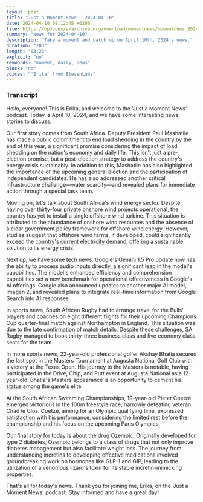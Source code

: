 ```yaml
---
layout: post
title: "Just a Moment News - 2024-04-10"
date: 2024-04-10 08:12:45 +0200
file: https://op3.dev/e/archive.org/download/momentnews/momentnews_2024-04-10.mp3
summary: "News for 2024-04-10"
description: "Take a moment and catch up on April 10th, 2024's news."
duration: "203"
length: "03:23"
explicit: "no"
keywords: "moment, daily, news"
block: "no"
voices: "'Erika' from ElevenLabs"
---
```


### Transcript

Hello, everyone! This is Erika, and welcome to the 'Just a Moment News' podcast. Today is April 10, 2024, and we have some interesting news stories to discuss.

Our first story comes from South Africa. Deputy President Paul Mashatile has made a public commitment to end load shedding in the country by the end of this year, a significant promise considering the impact of load shedding on the nation's economy and daily life. This isn't just a pre-election promise, but a post-election strategy to address the country's energy crisis sustainably. In addition to this, Mashatile has also highlighted the importance of the upcoming general election and the participation of independent candidates. He has also addressed another critical infrastructure challenge—water scarcity—and revealed plans for immediate action through a special task team.

Moving on, let's talk about South Africa's wind energy sector. Despite having over thirty-four private onshore wind projects operational, the country has yet to install a single offshore wind turbine. This situation is attributed to the abundance of onshore wind resources and the absence of a clear government policy framework for offshore wind energy. However, studies suggest that offshore wind farms, if developed, could significantly exceed the country's current electricity demand, offering a sustainable solution to its energy crisis.

Next up, we have some tech news. Google's Gemini 1.5 Pro update now has the ability to process audio inputs directly, a significant leap in the model's capabilities. The model's enhanced efficiency and comprehension capabilities set a new benchmark for operational effectiveness in Google's AI offerings. Google also announced updates to another major AI model, Imagen 2, and revealed plans to integrate real-time information from Google Search into AI responses.

In sports news, South African Rugby had to arrange travel for the Bulls' players and coaches on eight different flights for their upcoming Champions Cup quarter-final match against Northampton in England. This situation was due to the late confirmation of match details. Despite these challenges, SA Rugby managed to book thirty-three business class and five economy class seats for the team.

In more sports news, 22-year-old professional golfer Akshay Bhatia secured the last spot in the Masters Tournament at Augusta National Golf Club with a victory at the Texas Open. His journey to the Masters is notable, having participated in the Drive, Chip, and Putt event at Augusta National as a 12-year-old. Bhatia's Masters appearance is an opportunity to cement his status among the game's elite.

At the South African Swimming Championships, 19-year-old Pieter Coetzé emerged victorious in the 100m freestyle race, narrowly defeating veteran Chad le Clos. Coetzé, aiming for an Olympic qualifying time, expressed satisfaction with his performance, considering the limited rest before the championship and his focus on the upcoming Paris Olympics.

Our final story for today is about the drug Ozempic. Originally developed for type 2 diabetes, Ozempic belongs to a class of drugs that not only improve diabetes management but also facilitate weight loss. The journey from understanding incretins to developing effective medications involved groundbreaking work on hormones like GLP-1 and GIP, leading to the utilization of a venomous lizard's toxin for its stable incretin-mimicking properties.

That's all for today's news. Thank you for joining me, Erika, on the 'Just a Moment News' podcast. Stay informed and have a great day!
